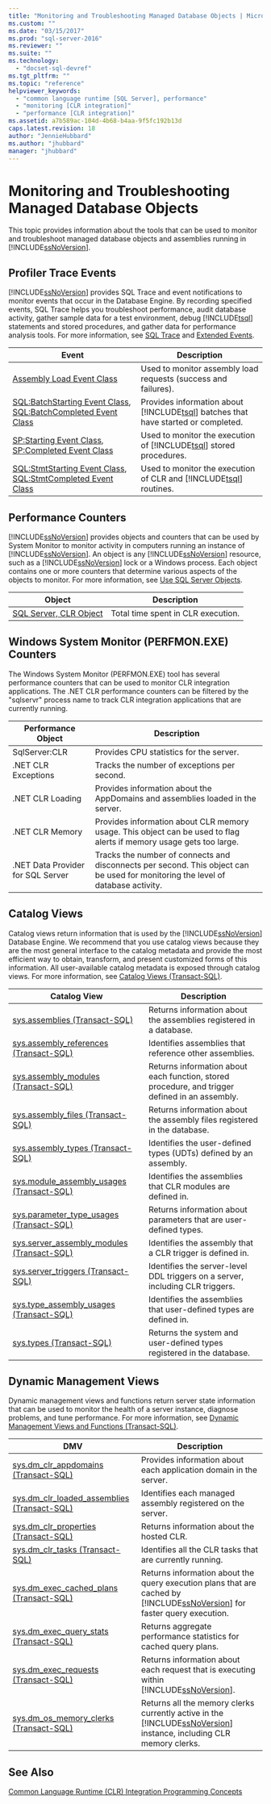 ```yaml
---
title: "Monitoring and Troubleshooting Managed Database Objects | Microsoft Docs"
ms.custom: ""
ms.date: "03/15/2017"
ms.prod: "sql-server-2016"
ms.reviewer: ""
ms.suite: ""
ms.technology: 
  - "docset-sql-devref"
ms.tgt_pltfrm: ""
ms.topic: "reference"
helpviewer_keywords: 
  - "common language runtime [SQL Server], performance"
  - "monitoring [CLR integration]"
  - "performance [CLR integration]"
ms.assetid: a7b589ac-104d-4b68-b4aa-9f5fc192b13d
caps.latest.revision: 18
author: "JennieHubbard"
ms.author: "jhubbard"
manager: "jhubbard"
---
```

# Monitoring and Troubleshooting Managed Database Objects
  This topic provides information about the tools that can be used to monitor and troubleshoot managed database objects and assemblies running in [!INCLUDE[ssNoVersion](../../includes/ssnoversion-md.md)].  
  
## Profiler Trace Events  
 [!INCLUDE[ssNoVersion](../../includes/ssnoversion-md.md)] provides SQL Trace and event notifications to monitor events that occur in the Database Engine. By recording specified events, SQL Trace helps you troubleshoot performance, audit database activity, gather sample data for a test environment, debug [!INCLUDE[tsql](../../includes/tsql-md.md)] statements and stored procedures, and gather data for performance analysis tools. For more information, see [SQL Trace](../../relational-databases/sql-trace/sql-trace.md) and [Extended Events](../../relational-databases/extended-events/extended-events.md).  
  
|Event|Description|  
|-----------|-----------------|  
|[Assembly Load Event Class](http://msdn.microsoft.com/library/cfb0b69d-4ce0-4067-a3df-d82775e57886)|Used to monitor assembly load requests (success and failures).|  
|[SQL:BatchStarting Event Class](../../relational-databases/event-classes/sql-batchstarting-event-class.md), [SQL:BatchCompleted Event Class](../../relational-databases/event-classes/sql-batchcompleted-event-class.md)|Provides information about [!INCLUDE[tsql](../../includes/tsql-md.md)] batches that have started or completed.|  
|[SP:Starting Event Class](../../relational-databases/event-classes/sp-starting-event-class.md), [SP:Completed Event Class](../../relational-databases/event-classes/sp-completed-event-class.md)|Used to monitor the execution of [!INCLUDE[tsql](../../includes/tsql-md.md)] stored procedures.|  
|[SQL:StmtStarting Event Class](../../relational-databases/event-classes/sql-stmtstarting-event-class.md), [SQL:StmtCompleted Event Class](../../relational-databases/event-classes/sql-stmtcompleted-event-class.md)|Used to monitor the execution of CLR and [!INCLUDE[tsql](../../includes/tsql-md.md)] routines.|  
  
## Performance Counters  
 [!INCLUDE[ssNoVersion](../../includes/ssnoversion-md.md)] provides objects and counters that can be used by System Monitor to monitor activity in computers running an instance of [!INCLUDE[ssNoVersion](../../includes/ssnoversion-md.md)]. An object is any [!INCLUDE[ssNoVersion](../../includes/ssnoversion-md.md)] resource, such as a [!INCLUDE[ssNoVersion](../../includes/ssnoversion-md.md)] lock or a Windows process. Each object contains one or more counters that determine various aspects of the objects to monitor. For more information, see [Use SQL Server Objects](../../relational-databases/performance-monitor/use-sql-server-objects.md).  
  
|Object|Description|  
|------------|-----------------|  
|[SQL Server, CLR Object](../../relational-databases/performance-monitor/sql-server-clr-object.md)|Total time spent in CLR execution.|  
  
## Windows System Monitor (PERFMON.EXE) Counters  
 The Windows System Monitor (PERFMON.EXE) tool has several performance counters that can be used to monitor CLR integration applications. The .NET CLR performance counters can be filtered by the "sqlservr" process name to track CLR integration applications that are currently running.  
  
|Performance Object|Description|  
|------------------------|-----------------|  
|SqlServer:CLR|Provides CPU statistics for the server.|  
|.NET CLR Exceptions|Tracks the number of exceptions per second.|  
|.NET CLR Loading|Provides information about the AppDomains and assemblies loaded in the server.|  
|.NET CLR Memory|Provides information about CLR memory usage. This object can be used to flag alerts if memory usage gets too large.|  
|.NET Data Provider for SQL Server|Tracks the number of connects and disconnects per second. This object can be used for monitoring the level of database activity.|  
  
## Catalog Views  
 Catalog views return information that is used by the [!INCLUDE[ssNoVersion](../../includes/ssnoversion-md.md)] Database Engine. We recommend that you use catalog views because they are the most general interface to the catalog metadata and provide the most efficient way to obtain, transform, and present customized forms of this information. All user-available catalog metadata is exposed through catalog views. For more information, see [Catalog Views &#40;Transact-SQL&#41;](../../relational-databases/system-catalog-views/catalog-views-transact-sql.md).  
  
|Catalog View|Description|  
|------------------|-----------------|  
|[sys.assemblies &#40;Transact-SQL&#41;](../../relational-databases/system-catalog-views/sys-assemblies-transact-sql.md)|Returns information about the assemblies registered in a database.|  
|[sys.assembly_references &#40;Transact-SQL&#41;](../../relational-databases/system-catalog-views/sys-assembly-references-transact-sql.md)|Identifies assemblies that reference other assemblies.|  
|[sys.assembly_modules &#40;Transact-SQL&#41;](../../relational-databases/system-catalog-views/sys-assembly-modules-transact-sql.md)|Returns information about each function, stored procedure, and trigger defined in an assembly.|  
|[sys.assembly_files &#40;Transact-SQL&#41;](../../relational-databases/system-catalog-views/sys-assembly-files-transact-sql.md)|Returns information about the assembly files registered in the database.|  
|[sys.assembly_types &#40;Transact-SQL&#41;](../../relational-databases/system-catalog-views/sys-assembly-types-transact-sql.md)|Identifies the user-defined types (UDTs) defined by an assembly.|  
|[sys.module_assembly_usages &#40;Transact-SQL&#41;](../../relational-databases/system-catalog-views/sys-module-assembly-usages-transact-sql.md)|Identifies the assemblies that CLR modules are defined in.|  
|[sys.parameter_type_usages &#40;Transact-SQL&#41;](../../relational-databases/system-catalog-views/sys-parameter-type-usages-transact-sql.md)|Returns information about parameters that are user-defined types.|  
|[sys.server_assembly_modules &#40;Transact-SQL&#41;](../../relational-databases/system-catalog-views/sys-server-assembly-modules-transact-sql.md)|Identifies the assembly that a CLR trigger is defined in.|  
|[sys.server_triggers &#40;Transact-SQL&#41;](../../relational-databases/system-catalog-views/sys-server-triggers-transact-sql.md)|Identifies the server-level DDL triggers on a server, including CLR triggers.|  
|[sys.type_assembly_usages &#40;Transact-SQL&#41;](../../relational-databases/system-catalog-views/sys-type-assembly-usages-transact-sql.md)|Identifies the assemblies that user-defined types are defined in.|  
|[sys.types &#40;Transact-SQL&#41;](../../relational-databases/system-catalog-views/sys-types-transact-sql.md)|Returns the system and user-defined types registered in the database.|  
  
## Dynamic Management Views  
 Dynamic management views and functions return server state information that can be used to monitor the health of a server instance, diagnose problems, and tune performance. For more information, see [Dynamic Management Views and Functions &#40;Transact-SQL&#41;](../Topic/Dynamic%20Management%20Views%20and%20Functions%20\(Transact-SQL\).md).  
  
|DMV|Description|  
|---------|-----------------|  
|[sys.dm_clr_appdomains &#40;Transact-SQL&#41;](../../relational-databases/system-dynamic-management-views/sys-dm-clr-appdomains-transact-sql.md)|Provides information about each application domain in the server.|  
|[sys.dm_clr_loaded_assemblies &#40;Transact-SQL&#41;](../../relational-databases/system-dynamic-management-views/sys-dm-clr-loaded-assemblies-transact-sql.md)|Identifies each managed assembly registered on the server.|  
|[sys.dm_clr_properties &#40;Transact-SQL&#41;](../../relational-databases/system-dynamic-management-views/sys-dm-clr-properties-transact-sql.md)|Returns information about the hosted CLR.|  
|[sys.dm_clr_tasks &#40;Transact-SQL&#41;](../../relational-databases/system-dynamic-management-views/sys-dm-clr-tasks-transact-sql.md)|Identifies all the CLR tasks that are currently running.|  
|[sys.dm_exec_cached_plans &#40;Transact-SQL&#41;](../../relational-databases/system-dynamic-management-views/sys-dm-exec-cached-plans-transact-sql.md)|Returns information about the query execution plans that are cached by [!INCLUDE[ssNoVersion](../../includes/ssnoversion-md.md)] for faster query execution.|  
|[sys.dm_exec_query_stats &#40;Transact-SQL&#41;](../../relational-databases/system-dynamic-management-views/sys-dm-exec-query-stats-transact-sql.md)|Returns aggregate performance statistics for cached query plans.|  
|[sys.dm_exec_requests &#40;Transact-SQL&#41;](../../relational-databases/system-dynamic-management-views/sys-dm-exec-requests-transact-sql.md)|Returns information about each request that is executing within [!INCLUDE[ssNoVersion](../../includes/ssnoversion-md.md)].|  
|[sys.dm_os_memory_clerks &#40;Transact-SQL&#41;](../../relational-databases/system-dynamic-management-views/sys-dm-os-memory-clerks-transact-sql.md)|Returns all the memory clerks currently active in the [!INCLUDE[ssNoVersion](../../includes/ssnoversion-md.md)] instance, including CLR memory clerks.|  
  
## See Also  
 [Common Language Runtime &#40;CLR&#41; Integration Programming Concepts](../../relational-databases/clr-integration/common-language-runtime-clr-integration-programming-concepts.md)  
  
  